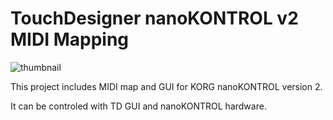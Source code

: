 # TouchDesigner nanoKONTROL v2 MIDI Mapping
![thumbnail](https://github.com/kodai100/TD_NanoKontrol2/blob/master/thumbnail.png)

This project includes MIDI map and GUI for KORG nanoKONTROL version 2.

It can be controled with TD GUI and nanoKONTROL hardware.